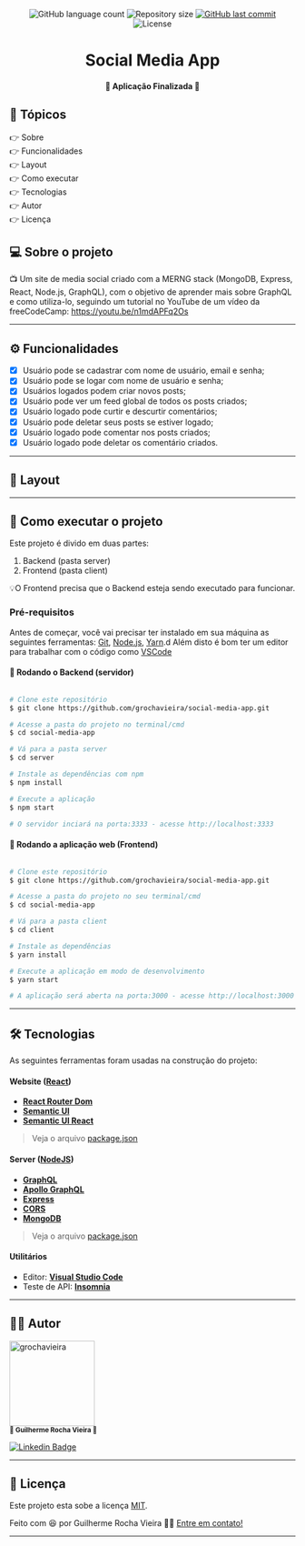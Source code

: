  <p align="center"> 
  <img alt="GitHub language count" src="https://img.shields.io/github/languages/count/grochavieira/social-media-app?color=%2304D361&style=flat">

  <img alt="Repository size" src="https://img.shields.io/github/repo-size/grochavieira/social-media-app?style=flat">
  
  <a href="https://github.com/grochavieira/social-media-app/commits/master">
    <img alt="GitHub last commit" src="https://img.shields.io/github/last-commit/grochavieira/social-media-app?style=flat">
  </a>
    
   <img alt="License" src="https://img.shields.io/badge/license-MIT-brightgreen?style=flat">
  
 
</p>
<h1 align="center">
    Social Media App
</h1>

<h4 align="center"> 
	🚧  Aplicação Finalizada 🚧
</h4>

## 🏁 Tópicos

<p>
 👉<a href="#-sobre-o-projeto" style="text-decoration: none; "> Sobre</a> <br/>
👉<a href="#-funcionalidades" style="text-decoration: none; "> Funcionalidades</a> <br/>
👉<a href="#-layout" style="text-decoration: none"> Layout</a> <br/>
👉<a href="#-como-executar-o-projeto" style="text-decoration: none"> Como executar</a> <br/>
👉<a href="#-tecnologias" style="text-decoration: none"> Tecnologias</a> <br/>
👉<a href="#-autor" style="text-decoration: none"> Autor</a> <br/>
👉<a href="#user-content--licença" style="text-decoration: none"> Licença</a>

</p>

## 💻 Sobre o projeto

📺 Um site de media social criado com a MERNG stack (MongoDB, Express, React, Node.js, GraphQL), com o objetivo de aprender mais sobre GraphQL e como utiliza-lo, seguindo um tutorial no YouTube de um vídeo da freeCodeCamp: https://youtu.be/n1mdAPFq2Os

---

<a name="-funcionalidades"></a>

## ⚙️ Funcionalidades

- [x] Usuário pode se cadastrar com nome de usuário, email e senha;
- [x] Usuário pode se logar com nome de usuário e senha;
- [x] Usuários logados podem criar novos posts;
- [x] Usuário pode ver um feed global de todos os posts criados;
- [x] Usuário logado pode curtir e descurtir comentários;
- [x] Usuário pode deletar seus posts se estiver logado;
- [x] Usuário logado pode comentar nos posts criados;
- [x] Usuário logado pode deletar os comentário criados.

---

## 🎨 Layout

---

## 🚀 Como executar o projeto

Este projeto é divido em duas partes:

1. Backend (pasta server)
2. Frontend (pasta client)

💡O Frontend precisa que o Backend esteja sendo executado para funcionar.

### Pré-requisitos

Antes de começar, você vai precisar ter instalado em sua máquina as seguintes ferramentas:
[Git](https://git-scm.com), [Node.js](https://nodejs.org/en/), [Yarn](https://classic.yarnpkg.com/en/docs/install).d
Além disto é bom ter um editor para trabalhar com o código como [VSCode](https://code.visualstudio.com/)

#### 🎲 Rodando o Backend (servidor)

```bash

# Clone este repositório
$ git clone https://github.com/grochavieira/social-media-app.git

# Acesse a pasta do projeto no terminal/cmd
$ cd social-media-app

# Vá para a pasta server
$ cd server

# Instale as dependências com npm
$ npm install

# Execute a aplicação
$ npm start

# O servidor inciará na porta:3333 - acesse http://localhost:3333

```

#### 🧭 Rodando a aplicação web (Frontend)

```bash

# Clone este repositório
$ git clone https://github.com/grochavieira/social-media-app.git

# Acesse a pasta do projeto no seu terminal/cmd
$ cd social-media-app

# Vá para a pasta client
$ cd client

# Instale as dependências
$ yarn install

# Execute a aplicação em modo de desenvolvimento
$ yarn start

# A aplicação será aberta na porta:3000 - acesse http://localhost:3000

```

---

## 🛠 Tecnologias

As seguintes ferramentas foram usadas na construção do projeto:

#### **Website** ([React](https://reactjs.org/))

- **[React Router Dom](https://github.com/ReactTraining/react-router/tree/master/packages/react-router-dom)**
- **[Semantic UI](https://semantic-ui.com/)**
- **[Semantic UI React](https://react.semantic-ui.com/)**

> Veja o arquivo [package.json](https://github.com/grochavieira/social-media-app/blob/master/web/package.json)

#### **Server** ([NodeJS](https://nodejs.org/en/))

- **[GraphQL](https://graphql.org/)**
- **[Apollo GraphQL](https://www.apollographql.com/)**
- **[Express](https://expressjs.com/)**
- **[CORS](https://expressjs.com/en/resources/middleware/cors.html)**
- **[MongoDB](https://www.mongodb.com/)**

> Veja o arquivo [package.json](https://github.com/grochavieira/social-media-app/blob/master/server/package.json)

#### **Utilitários**

- Editor: **[Visual Studio Code](https://code.visualstudio.com/)**
- Teste de API: **[Insomnia](https://insomnia.rest/)**

---

<a name="-autor"></a>

## 🦸‍♂️ **Autor**

<p>
 <img src="https://avatars.githubusercontent.com/u/48029638?s=460&u=40540691957b5aabf04e2e1d4cddf8d3633cb1be&v=4" width="150px;" alt="grochavieira"/>
 <br />
 <sub><strong>🌟 Guilherme Rocha Vieira 🌟</strong></sub>
</p>

[![Linkedin Badge](https://img.shields.io/badge/-linkedin-blue?style=flat&logo=Linkedin&logoColor=white&link=https://www.linkedin.com/in/grochavieira/)](https://www.linkedin.com/in/grochavieira/)

---

## 📝 Licença

Este projeto esta sobe a licença [MIT](./LICENSE).

Feito com :satisfied: por Guilherme Rocha Vieira 👋🏽 [Entre em contato!](https://www.linkedin.com/in/grochavieira/)

---
